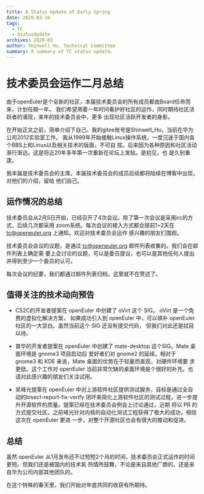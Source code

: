 ```yaml
---
title: A Status Update of Early Spring
date: 2020-03-16
tags:
  - TC
  - StatusUpdate
archives: 2020-03
author: Shinwell Hu, Technical Committee
summary: A summary of TC status update。
---
```


# 技术委员会运作二月总结

由于openEuler是个全新的社区，本届技术委员会的所有成员都由Board任命而来，计划任期一年。
我们希望用着一年时间看护好社区的运作，同时期待社区活跃者的涌现，来年的技术委员会中，更多
出现社区活跃开发者的身影。

在开始正文之前，简单介绍下自己。我的gitee账号是Shinwell_Hu，当前在华为公司2012实验室工作。
我从1999年开始接触Linux操作系统，一度沉迷于国内各个BBS上和Linux以及相关技术的版面，不可自
拔。后来因为各种原因和社区活动渐行渐远。这是将近20年多年第一次重新在论坛上发帖。是初见，也
是久别重逢。

我本届是技术委员会的主席。本届技术委员会的成员后续都将陆续在博客中出现，对他们的介绍，留给
他们自己。

## 运作情况的总结

技术委员会从2月5日开始，已经召开了4次会议。除了第一次会议是采用irc的方式，后续几次都采用
zoom系统。每次会议的接入方式都会提前1~2天在 tc@openeuler.org 上通知。欢迎对技术委员会运作
感兴趣的朋友们围观。

技术委员会会议的议题，是通过 tc@openeuler.org 邮件列表收集的。我们会在邮件列表上确定需
要上会讨论的议题，可以是委员提议，也可以是其他任何人提出并得到至少一个委员的认可。

每次会议的纪要，我们都通过邮件列表归档，这里就不在赘述了。

## 值得关注的技术动向预告

- CS2C的开发者提案在 openEuler 中创建了 oVirt 这个 SIG。 oVirt 是一个免费的虚拟化解决方案，
  如果成功引入到 openEuler 中，可以填补 openEuler 社区的一大空白。虽然当前这个 SIG 还没有提交代码，
  但我们对此还是拭目以待。

- 普华的开发者提案在 openEuler 中创建了 mate-desktop 这个SIG。Mate 桌面环境是 gnome3 项目启动后
  爱好者们对 gnome2 的延续。相对于 gnome3 和 KDE 来说，Mate 桌面的优势在于轻量而直观，对硬件环境要
  求更低。这个工作对 openEuler 当前非常欠缺的桌面环境是个很好的补充。也请对此感兴趣的朋友们关注试用。

- 吴峰光提案在 openEuler 中对上游软件社区提供测试服务，目标是通过全自动的bisect-report-fix-verify
  闭环来简化上游软件社区的测试过程，进一步提升开源软件的质量。提案已经在技术委员会例会上讨论通过，近期
  将以 PR 的方式提交社区。之前峰光针对内核的自动化测试工程获得了极大的成功，相信这次在 openEuler 更进
  一步，对整个开源社区也会有很大的推动和促进。

## 总结

虽然 openEuler 从1月发布还不过短短2个月的时间，技术委员会正式运作的时间更短。但我们还是被国内的技术氛
热情所鼓舞，不论是来自其他厂商的，还是来自华为公司内部其他团队的。

在这个特殊的春天里，我们开始对年底共同的收获有所期待。
